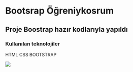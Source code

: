 <h1> Bootsrap Öğreniykosrum</h1>

<h2>Proje Boostrap hazır kodlarıyla yapıldı</h2>

<h3>Kullanılan teknolojiler</h3>
<p>HTML CSS BOOTSTRAP</p>

<img src="/images/projeönizleme.gif">
